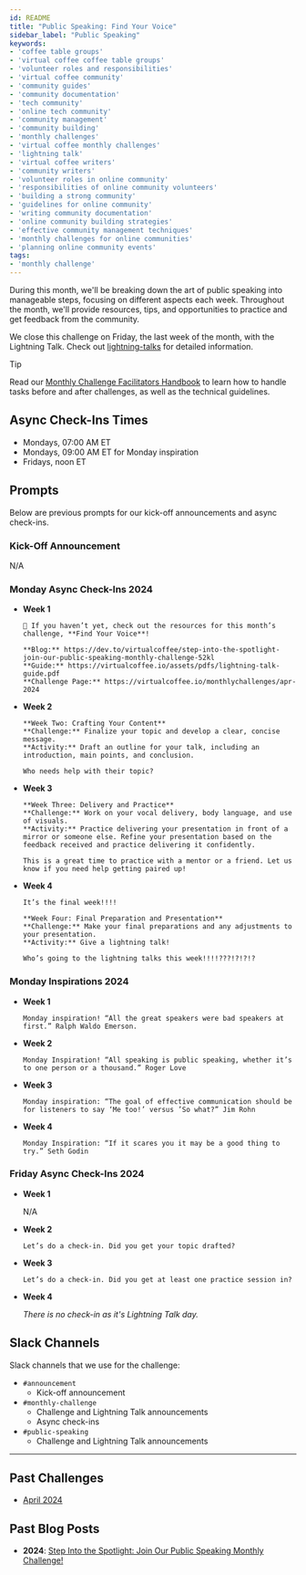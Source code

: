 ```yaml
---
id: README
title: "Public Speaking: Find Your Voice"
sidebar_label: "Public Speaking"
keywords: 
- 'coffee table groups'
- 'virtual coffee coffee table groups'
- 'volunteer roles and responsibilities'
- 'virtual coffee community'
- 'community guides'
- 'community documentation'
- 'tech community'
- 'online tech community'
- 'community management'
- 'community building'
- 'monthly challenges'
- 'virtual coffee monthly challenges'
- 'lightning talk'
- 'virtual coffee writers'
- 'community writers'
- 'volunteer roles in online community'
- 'responsibilities of online community volunteers'
- 'building a strong community'
- 'guidelines for online community'
- 'writing community documentation'
- 'online community building strategies'
- 'effective community management techniques'
- 'monthly challenges for online communities'
- 'planning online community events'
tags: 
- 'monthly challenge'
---
```


During this month, we'll be breaking down the art of public speaking into manageable steps, focusing on different aspects each week. Throughout the month, we'll provide resources, tips, and opportunities to practice and get feedback from the community.

We close this challenge on Friday, the last week of the month, with the Lightning Talk. Check out [lightning-talks](/lightning-talks/README.md) for detailed information.

> [!TIP]
> Read our [Monthly Challenge Facilitators Handbook](../facilitators-docs/README.md) to learn how to handle tasks before and after challenges, as well as the technical guidelines.

## Async Check-Ins Times

- Mondays, 07:00 AM ET
- Mondays, 09:00 AM ET for Monday inspiration
- Fridays, noon ET

## Prompts

Below are previous prompts for our kick-off announcements and async check-ins.

### Kick-Off Announcement

N/A

### Monday Async Check-Ins 2024

- **Week 1**

  ```text
  📣 If you haven’t yet, check out the resources for this month’s challenge, **Find Your Voice**!

  **Blog:** https://dev.to/virtualcoffee/step-into-the-spotlight-join-our-public-speaking-monthly-challenge-52kl
  **Guide:** https://virtualcoffee.io/assets/pdfs/lightning-talk-guide.pdf
  **Challenge Page:** https://virtualcoffee.io/monthlychallenges/apr-2024
  ```

- **Week 2**

  ```text
  **Week Two: Crafting Your Content**
  **Challenge:** Finalize your topic and develop a clear, concise message.
  **Activity:** Draft an outline for your talk, including an introduction, main points, and conclusion.

  Who needs help with their topic?
  ```

- **Week 3**

  ```text
  **Week Three: Delivery and Practice**
  **Challenge:** Work on your vocal delivery, body language, and use of visuals.
  **Activity:** Practice delivering your presentation in front of a mirror or someone else. Refine your presentation based on the feedback received and practice delivering it confidently.

  This is a great time to practice with a mentor or a friend. Let us know if you need help getting paired up!
  ```

- **Week 4**

  ```text
  It’s the final week!!!!

  **Week Four: Final Preparation and Presentation**
  **Challenge:** Make your final preparations and any adjustments to your presentation.
  **Activity:** Give a lightning talk!

  Who’s going to the lightning talks this week!!!!???!?!?!?
  ```

### Monday Inspirations 2024

- **Week 1**

  ```text
  Monday inspiration! “All the great speakers were bad speakers at first.” Ralph Waldo Emerson.
  ```

- **Week 2**

  ```text
  Monday Inspiration! “All speaking is public speaking, whether it’s to one person or a thousand.” Roger Love
  ```

- **Week 3**

  ```text
  Monday inspiration: “The goal of effective communication should be for listeners to say ‘Me too!’ versus ’So what?” Jim Rohn
  ```

- **Week 4**

  ```text
  Monday Inspiration: “If it scares you it may be a good thing to try.” Seth Godin
  ```

### Friday Async Check-Ins 2024

- **Week 1**

  N/A

- **Week 2**

  ```text
  Let’s do a check-in. Did you get your topic drafted?
  ```

- **Week 3**

  ```text
  Let’s do a check-in. Did you get at least one practice session in?
  ```

- **Week 4**

  _There is no check-in as it's Lightning Talk day._

## Slack Channels

Slack channels that we use for the challenge:

- `#announcement`
  - Kick-off announcement
- `#monthly-challenge`
  - Challenge and Lightning Talk announcements
  - Async check-ins
- `#public-speaking`
  - Challenge and Lightning Talk announcements

---

## Past Challenges

- [April 2024](https://virtualcoffee.io/monthlychallenges/apr-2024)

## Past Blog Posts

- **2024**: [Step Into the Spotlight: Join Our Public Speaking Monthly Challenge!](https://dev.to/virtualcoffee/step-into-the-spotlight-join-our-public-speaking-monthly-challenge-52kl)
